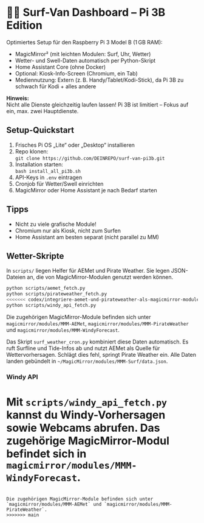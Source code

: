 # 🏄‍♂️ Surf-Van Dashboard – Pi 3B Edition

Optimiertes Setup für den Raspberry Pi 3 Model B (1 GB RAM):

- MagicMirror² (mit leichten Modulen: Surf, Uhr, Wetter)
- Wetter- und Swell-Daten automatisch per Python-Skript
- Home Assistant Core (ohne Docker)
- Optional: Kiosk-Info-Screen (Chromium, ein Tab)
- Mediennutzung: Extern (z. B. Handy/Tablet/Kodi-Stick), da Pi 3B zu schwach für Kodi + alles andere

**Hinweis:**  
Nicht alle Dienste gleichzeitig laufen lassen! Pi 3B ist limitiert – Fokus auf ein, max. zwei Hauptdienste.

## **Setup-Quickstart**

1. Frisches Pi OS „Lite“ oder „Desktop“ installieren  
2. Repo klonen:  
   `git clone https://github.com/DEINREPO/surf-van-pi3b.git`
3. Installation starten:  
   `bash install_all_pi3b.sh`
4. API-Keys in `.env` eintragen  
5. Cronjob für Wetter/Swell einrichten  
6. MagicMirror oder Home Assistant je nach Bedarf starten

## **Tipps**
- Nicht zu viele grafische Module!
- Chromium nur als Kiosk, nicht zum Surfen
- Home Assistant am besten separat (nicht parallel zu MM)

## Wetter-Skripte

In `scripts/` liegen Helfer für AEMet und Pirate Weather. Sie legen JSON-Dateien an,
die von MagicMirror-Modulen genutzt werden können.

```bash
python scripts/aemet_fetch.py
python scripts/pirateweather_fetch.py
<<<<<<< codex/integriere-aemet-und-pirateweather-als-magicmirror-module
python scripts/windy_api_fetch.py
```

Die zugehörigen MagicMirror-Module befinden sich unter
`magicmirror/modules/MMM-AEMet`,
`magicmirror/modules/MMM-PirateWeather` und
`magicmirror/modules/MMM-WindyForecast`.

Das Skript `surf_weather_cron.py` kombiniert diese Daten automatisch.
Es ruft Surfline und Tide-Infos ab und nutzt AEMet als Quelle für
Wettervorhersagen. Schlägt dies fehl, springt Pirate Weather ein.
Alle Daten landen gebündelt in `~/MagicMirror/modules/MMM-Surf/data.json`.

### Windy API

Mit `scripts/windy_api_fetch.py` kannst du Windy-Vorhersagen sowie Webcams abrufen.
Das zugehörige MagicMirror-Modul befindet sich in `magicmirror/modules/MMM-WindyForecast`.
=======
```

Die zugehörigen MagicMirror-Module befinden sich unter
`magicmirror/modules/MMM-AEMet` und `magicmirror/modules/MMM-PirateWeather`.
>>>>>>> main

